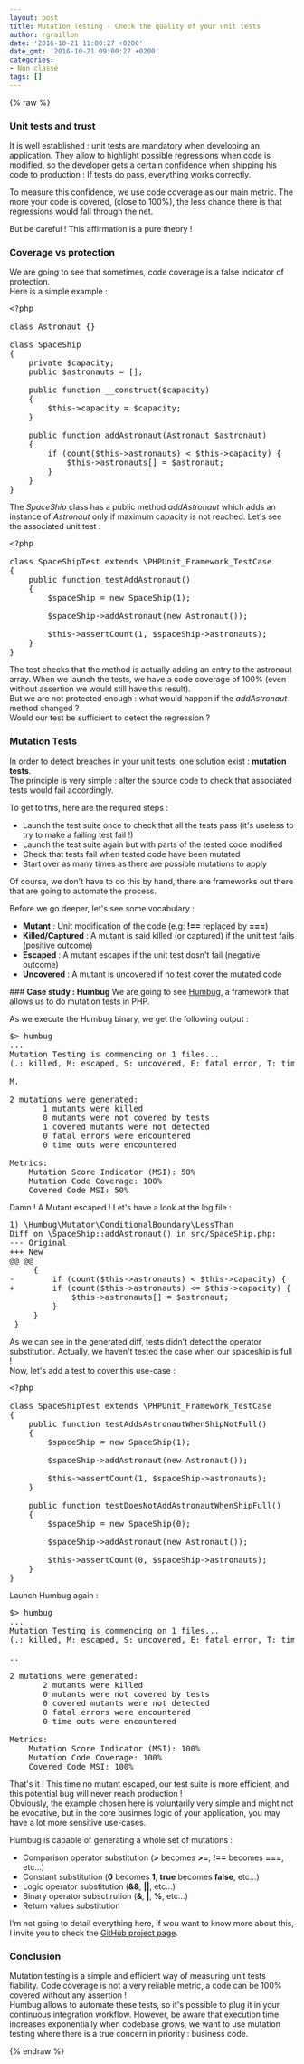 ```yaml
---
layout: post
title: Mutation Testing - Check the quality of your unit tests
author: rgraillon
date: '2016-10-21 11:00:27 +0200'
date_gmt: '2016-10-21 09:00:27 +0200'
categories:
- Non classé
tags: []
---
```

{% raw %}
### <strong>Unit tests and trust</strong>
It is well established : unit tests are mandatory when developing an application. They allow to highlight possible regressions when code is modified, so the developer gets a certain confidence when shipping his code to production : If tests do pass, everything works correctly.

To measure this confidence, we use code coverage as our main metric. The more your code is covered, (close to 100%), the less chance there is that regressions would fall through the net.

But be careful ! This affirmation is a pure theory !

### <strong>Coverage vs protection</strong>
We are going to see that sometimes, code coverage is a false indicator of protection.<br />
Here is a simple example :

<pre class="lang:php decode:true">&lt;?php

class Astronaut {}

class SpaceShip
{
    private $capacity;
    public $astronauts = [];

    public function __construct($capacity)
    {
        $this-&gt;capacity = $capacity;
    }

    public function addAstronaut(Astronaut $astronaut)
    {
        if (count($this-&gt;astronauts) &lt; $this-&gt;capacity) {
            $this-&gt;astronauts[] = $astronaut;
        }
    }
}
</pre>
The <em>SpaceShip</em> class has a public method <em>addAstronaut</em> which adds an instance of <em>Astronaut</em> only if maximum capacity is not reached. Let's see the associated unit test :

<pre class="lang:php decode:true">&lt;?php

class SpaceShipTest extends \PHPUnit_Framework_TestCase
{
    public function testAddAstronaut()
    {
        $spaceShip = new SpaceShip(1);

        $spaceShip-&gt;addAstronaut(new Astronaut());

        $this-&gt;assertCount(1, $spaceShip-&gt;astronauts);
    }
}
</pre>
The test checks that the method is actually adding an entry to the astronaut array. When we launch the tests, we have a code coverage of 100% (even without assertion we would still have this result).<br />
But we are not protected enough : what would happen if the <em>addAstronaut</em> method changed ?<br />
Would our test be sufficient to detect the regression ?

### <strong>Mutation Tests</strong>
In order to detect breaches in your unit tests, one solution exist : <strong>mutation tests</strong>.<br />
The principle is very simple : alter the source code to check that associated tests would fail accordingly.

To get to this, here are the required steps :

<ul>
<li>Launch the test suite once to check that all the tests pass (it's useless to try to make a failing test fail !)</li>
<li>Launch the test suite again but with parts of the tested code modified</li>
<li>Check that tests fail when tested code have been mutated</li>
<li>Start over as many times as there are possible mutations to apply</li>
</ul>
Of course, we don't have to do this by hand, there are frameworks out there that are going to automate the process.

Before we go deeper, let's see some vocabulary :

<ul>
<li><strong>Mutant</strong> : Unit modification of the code (e.g: <strong>!==</strong> replaced by <strong>===</strong>)</li>
<li><strong>Killed/Captured</strong> : A mutant is said killed (or captured) if the unit test fails (positive outcome)</li>
<li><strong>Escaped</strong> : A mutant escapes if the unit test dosn't fail (negative outcome)</li>
<li><strong>Uncovered</strong> : A mutant is uncovered if no test cover the mutated code</li>
</ul>
### <strong>Case study : Humbug</strong>
We are going to see <a href="https://github.com/padraic/humbug">Humbug</a>, a framework that allows us to do mutation tests in PHP.

As we execute the Humbug binary, we get the following output :

<pre class="lang:txt decode:true">$&gt; humbug
...
Mutation Testing is commencing on 1 files...
(.: killed, M: escaped, S: uncovered, E: fatal error, T: timed out)

M.

2 mutations were generated:
       1 mutants were killed
       0 mutants were not covered by tests
       1 covered mutants were not detected
       0 fatal errors were encountered
       0 time outs were encountered

Metrics:
    Mutation Score Indicator (MSI): 50%
    Mutation Code Coverage: 100%
    Covered Code MSI: 50%
</pre>
Damn ! A Mutant escaped ! Let's have a look at the log file :

<pre class="lang:txt decode:true">1) \Humbug\Mutator\ConditionalBoundary\LessThan
Diff on \SpaceShip::addAstronaut() in src/SpaceShip.php:
--- Original
+++ New
@@ @@
     {
-        if (count($this-&gt;astronauts) &lt; $this-&gt;capacity) {
+        if (count($this-&gt;astronauts) &lt;= $this-&gt;capacity) {
             $this-&gt;astronauts[] = $astronaut;
         }
     }
 }
</pre>
As we can see in the generated diff, tests didn't detect the operator substitution. Actually, we haven't tested the case when our spaceship is full !<br />
Now, let's add a test to cover this use-case :

<pre class="lang:php decode:true">&lt;?php

class SpaceShipTest extends \PHPUnit_Framework_TestCase
{
    public function testAddsAstronautWhenShipNotFull()
    {
        $spaceShip = new SpaceShip(1);

        $spaceShip-&gt;addAstronaut(new Astronaut());

        $this-&gt;assertCount(1, $spaceShip-&gt;astronauts);
    }

    public function testDoesNotAddAstronautWhenShipFull()
    {
        $spaceShip = new SpaceShip(0);

        $spaceShip-&gt;addAstronaut(new Astronaut());

        $this-&gt;assertCount(0, $spaceShip-&gt;astronauts);
    }
}
</pre>
Launch Humbug again :

<pre class="lang:txt decode:true">$&gt; humbug
...
Mutation Testing is commencing on 1 files...
(.: killed, M: escaped, S: uncovered, E: fatal error, T: timed out)

..

2 mutations were generated:
       2 mutants were killed
       0 mutants were not covered by tests
       0 covered mutants were not detected
       0 fatal errors were encountered
       0 time outs were encountered

Metrics:
    Mutation Score Indicator (MSI): 100%
    Mutation Code Coverage: 100%
    Covered Code MSI: 100%
</pre>
That's it ! This time no mutant escaped, our test suite is more efficient, and this potential bug will never reach production !<br />
Obviously, the example chosen here is voluntarily very simple and might not be evocative, but in the core businnes logic of your application, you may have a lot more sensitive use-cases.

Humbug is capable of generating a whole set of mutations :

<ul>
<li>Comparison operator substitution (<strong>&gt;</strong> becomes <strong>&gt;=</strong>, <strong>!==</strong> becomes <strong>===</strong>, etc...)</li>
<li>Constant substitution (<strong>0</strong> becomes <strong>1</strong>, <strong>true</strong> becomes <strong>false</strong>, etc...)</li>
<li>Logic operator substitution (<strong>&amp;&amp;</strong>, <strong>||</strong>, etc...)</li>
<li>Binary operator subsctirution (<strong>&amp;</strong>, <strong>|</strong>, <strong>%</strong>, etc...)</li>
<li>Return values substitution</li>
</ul>
I'm not going to detail everything here, if wou want to know more about this, I invite you to check the <a href="https://github.com/padraic/humbug" target="_blank">GitHub project page</a>.

### <strong>Conclusion</strong>
Mutation testing is a simple and efficient way of measuring unit tests fiability. Code coverage is not a very reliable metric, a code can be 100% covered without any assertion !<br />
Humbug allows to automate these tests, so it's possible to plug it in your continuous integration workflow. However, be aware that execution time increases exponentially when codebase grows, we want to use mutation testing where there is a true concern in priority : business code.

{% endraw %}
